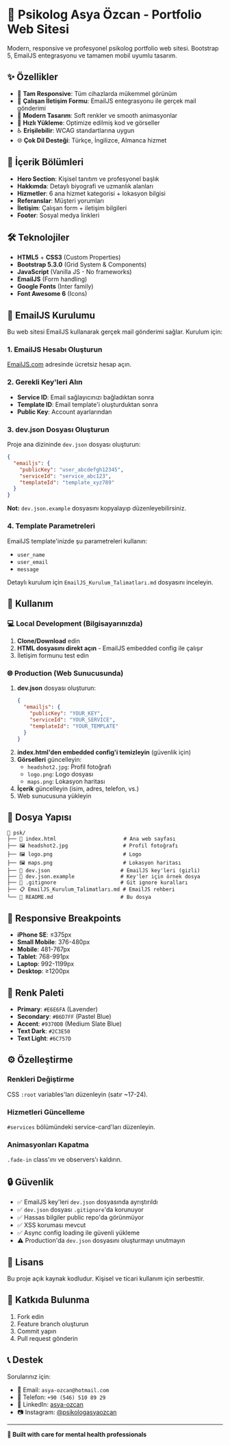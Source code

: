 # 🧠 Psikolog Asya Özcan - Portfolio Web Sitesi

Modern, responsive ve profesyonel psikolog portfolio web sitesi. Bootstrap 5, EmailJS entegrasyonu ve tamamen mobil uyumlu tasarım.

## ✨ Özellikler

- 📱 **Tam Responsive**: Tüm cihazlarda mükemmel görünüm
- 💌 **Çalışan İletişim Formu**: EmailJS entegrasyonu ile gerçek mail gönderimi
- 🎨 **Modern Tasarım**: Soft renkler ve smooth animasyonlar
- 🚀 **Hızlı Yükleme**: Optimize edilmiş kod ve görseller
- ♿ **Erişilebilir**: WCAG standartlarına uygun
- 🌐 **Çok Dil Desteği**: Türkçe, İngilizce, Almanca hizmet

## 🎯 İçerik Bölümleri

- **Hero Section**: Kişisel tanıtım ve profesyonel başlık
- **Hakkımda**: Detaylı biyografi ve uzmanlık alanları
- **Hizmetler**: 6 ana hizmet kategorisi + lokasyon bilgisi
- **Referanslar**: Müşteri yorumları
- **İletişim**: Çalışan form + iletişim bilgileri
- **Footer**: Sosyal medya linkleri

## 🛠️ Teknolojiler

- **HTML5** + **CSS3** (Custom Properties)
- **Bootstrap 5.3.0** (Grid System & Components)
- **JavaScript** (Vanilla JS - No frameworks)
- **EmailJS** (Form handling)
- **Google Fonts** (Inter family)
- **Font Awesome 6** (Icons)

## 📧 EmailJS Kurulumu

Bu web sitesi EmailJS kullanarak gerçek mail gönderimi sağlar. Kurulum için:

### 1. EmailJS Hesabı Oluşturun
[EmailJS.com](https://www.emailjs.com/) adresinde ücretsiz hesap açın.

### 2. Gerekli Key'leri Alın
- **Service ID**: Email sağlayıcınızı bağladıktan sonra
- **Template ID**: Email template'i oluşturduktan sonra  
- **Public Key**: Account ayarlarından

### 3. dev.json Dosyası Oluşturun
Proje ana dizininde `dev.json` dosyası oluşturun:

```json
{
  "emailjs": {
    "publicKey": "user_abcdefgh12345",
    "serviceId": "service_abc123",
    "templateId": "template_xyz789"
  }
}
```

**Not:** `dev.json.example` dosyasını kopyalayıp düzenleyebilirsiniz.

### 4. Template Parametreleri
EmailJS template'inizde şu parametreleri kullanın:
- `user_name`
- `user_email` 
- `message`

Detaylı kurulum için `EmailJS_Kurulum_Talimatları.md` dosyasını inceleyin.

## 🚀 Kullanım

### 💻 Local Development (Bilgisayarınızda)
1. **Clone/Download** edin
2. **HTML dosyasını direkt açın** - EmailJS embedded config ile çalışır
3. İletişim formunu test edin

### 🌐 Production (Web Sunucusunda)  
1. **dev.json** dosyası oluşturun:
   ```json
   {
     "emailjs": {
       "publicKey": "YOUR_KEY",
       "serviceId": "YOUR_SERVICE",
       "templateId": "YOUR_TEMPLATE"
     }
   }
   ```
2. **index.html'den embedded config'i temizleyin** (güvenlik için)
3. **Görselleri** güncelleyin:
   - `headshot2.jpg`: Profil fotoğrafı
   - `logo.png`: Logo dosyası
   - `maps.png`: Lokasyon haritası
4. **İçerik** güncelleyin (isim, adres, telefon, vs.)
5. Web sunucusuna yükleyin

## 📁 Dosya Yapısı

```
📁 psk/
├── 📄 index.html                      # Ana web sayfası
├── 🖼️ headshot2.jpg                  # Profil fotoğrafı
├── 🖼️ logo.png                       # Logo
├── 🖼️ maps.png                       # Lokasyon haritası
├── 🔐 dev.json                       # EmailJS key'leri (gizli)
├── 📄 dev.json.example               # Key'ler için örnek dosya
├── 🚫 .gitignore                     # Git ignore kuralları
├── 📋 EmailJS_Kurulum_Talimatları.md # EmailJS rehberi
└── 📖 README.md                      # Bu dosya
```

## 📱 Responsive Breakpoints

- **iPhone SE**: ≤375px
- **Small Mobile**: 376-480px
- **Mobile**: 481-767px
- **Tablet**: 768-991px
- **Laptop**: 992-1199px
- **Desktop**: ≥1200px

## 🎨 Renk Paleti

- **Primary**: `#E6E6FA` (Lavender)
- **Secondary**: `#B6D7FF` (Pastel Blue)
- **Accent**: `#9370DB` (Medium Slate Blue)
- **Text Dark**: `#2C3E50`
- **Text Light**: `#6C757D`

## ⚙️ Özelleştirme

### Renkleri Değiştirme
CSS `:root` variables'ları düzenleyin (satır ~17-24).

### Hizmetleri Güncelleme
`#services` bölümündeki service-card'ları düzenleyin.

### Animasyonları Kapatma
`.fade-in` class'ını ve observers'ı kaldırın.

## 🔒 Güvenlik

- ✅ EmailJS key'leri `dev.json` dosyasında ayrıştırıldı
- ✅ `dev.json` dosyası `.gitignore`'da korunuyor
- ✅ Hassas bilgiler public repo'da görünmüyor
- ✅ XSS koruması mevcut
- ✅ Async config loading ile güvenli yükleme
- ⚠️ Production'da `dev.json` dosyasını oluşturmayı unutmayın

## 📄 Lisans

Bu proje açık kaynak kodludur. Kişisel ve ticari kullanım için serbesttir.

## 🤝 Katkıda Bulunma

1. Fork edin
2. Feature branch oluşturun
3. Commit yapın
4. Pull request gönderin

## 📞 Destek

Sorularınız için:
- 📧 Email: `asya-ozcan@hotmail.com`
- 📱 Telefon: `+90 (546) 510 89 29`
- 💼 LinkedIn: [asya-ozcan](https://www.linkedin.com/in/asya-ozcan/)
- 📷 Instagram: [@psikologasyaozcan](https://www.instagram.com/psikologasyaozcan/)

---

**💜 Built with care for mental health professionals** 